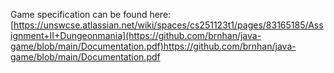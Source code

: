 Game specification can be found here:
[https://unswcse.atlassian.net/wiki/spaces/cs251123t1/pages/83165185/Assignment+II+Dungeonmania](https://github.com/brnhan/java-game/blob/main/Documentation.pdf)https://github.com/brnhan/java-game/blob/main/Documentation.pdf
